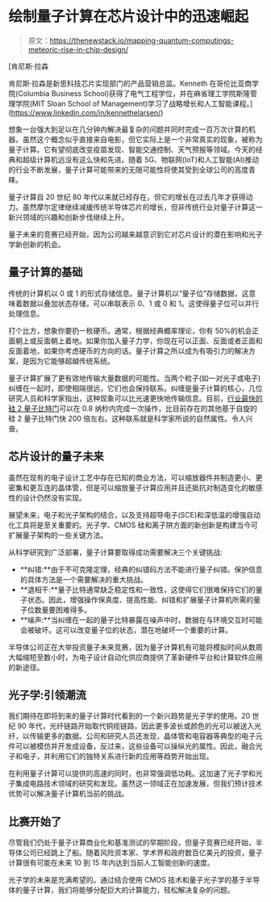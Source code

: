 # 绘制量子计算在芯片设计中的迅速崛起

> 原文：<https://thenewstack.io/mapping-quantum-computings-meteoric-rise-in-chip-design/>

[](https://www.linkedin.com/in/kennethelarsen/)

 [肯尼斯·拉森

肯尼斯·拉森是新思科技芯片实现部门的产品营销总监。Kenneth 在哥伦比亚商学院(Columbia Business School)获得了电气工程学位，并在麻省理工学院斯隆管理学院(MIT Sloan School of Management)学习了战略增长和人工智能课程。](https://www.linkedin.com/in/kennethelarsen/) [](https://www.linkedin.com/in/kennethelarsen/)

想象一台强大到足以在几分钟内解决最复杂的问题并同时完成一百万次计算的机器。虽然这个概念似乎直接来自电影，但它实际上是一个非常真实的现象，被称为量子计算。它有望彻底改变疫苗发现、智能交通控制、天气预报等领域。今天的经典和超级计算机远没有这么快和先进。随着 5G、物联网(IoT)和人工智能(AI)推动的行业不断发展，量子计算可能带来的无限可能性将使其受到全球公司的高度青睐。

量子计算自 20 世纪 80 年代以来就已经存在，但它的增长在过去几年才获得动力。虽然摩尔定律继续减缓传统半导体芯片的增长，但非传统行业对量子计算这一新兴领域的兴趣和创新步伐继续上升。

量子未来的竞赛已经开始，因为公司越来越意识到它对芯片设计的潜在影响和光子学新创新的机会。

## 量子计算的基础

传统的计算机以 0 或 1 的形式存储信息。量子计算机以“量子位”存储数据，这意味着数据以叠加状态存储，可以串联表示 0、1 或 0 和 1。这使得量子位可以并行处理信息。

打个比方，想象你要扔一枚硬币。通常，根据经典概率理论，你有 50%的机会正面朝上或反面朝上着地。如果你加入量子力学，你现在可以正面、反面或者正面和反面着地，如果你考虑硬币的方向的话。量子计算之所以成为有吸引力的解决方案，是因为它能够超越传统系统。

量子计算扩展了更有效地传输大量数据的可能性。当两个粒子(如一对光子或电子)纠缠在一起时，即使相隔很远，它们也会保持联系。纠缠是量子计算的核心，几位研究人员和科学家指出，这种现象可以比光速更快地传输信息。目前，[行业最快的硅 2 量子比特门](https://newsroom.unsw.edu.au/news/science-tech/200-times-faster-ever-speediest-quantum-operation-yet)可以在 0.8 纳秒内完成一次操作，比目前存在的其他基于自旋的硅 2 量子比特门快 200 倍左右。这种联系就是科学家所说的自然属性。令人兴奋。

## 芯片设计的量子未来

虽然在现有的电子设计工艺中存在已知的商业方法，可以缩放器件并制造更小、更密集和更互连的晶体管，但是可以缩放量子计算应用并且还抵抗对制造变化的敏感性的设计仍然没有实现。

展望未来，电子和光子架构的结合，以及支持超导电子(SCE)和深低温的增强自动化工具将是至关重要的。光子学、CMOS 硅和离子阱方面的新创新是构建当今可扩展量子架构的一些关键方法。

从科学研究到广泛部署，量子计算要取得成功需要解决三个关键挑战:

*   **纠错:**由于不可克隆定理，经典的纠错码方法不能进行量子纠错。保护信息的具体方法是一个需要解决的重大挑战。
*   **退相干:**量子比特通常缺乏稳定性和一致性，这使得它们很难保持它们的量子状态。因此，增强操作保真度、提高性能、纠错和扩展量子计算机所需的量子位数量要困难得多。
*   **噪声:**当纠缠在一起的量子比特暴露在噪声中时，数据在与环境交互时可能会被破坏。这可以改变量子位的状态，潜在地破坏一个重要的计算。

半导体公司正在大举投资量子未来竞赛，因为量子计算机有可能将模拟时间从数周大幅缩短至数小时，为电子设计自动化供应商提供了革新硬件平台和计算软件应用的新途径。

## 光子学:引领潮流

我们期待在即将到来的量子计算时代看到的一个新兴趋势是光子学的使用。20 世纪 90 年代，光纤链路开始取代铜缆链路，因此更多波长或颜色的光可以被送入光纤，以传输更多的数据。公司和研究人员还发现，晶体管和电容器等典型的电子元件可以被模仿并开发成设备，反过来，这些设备可以操纵光的属性。因此，融合光子和电子，并利用它们的独特关系进行新的应用等趋势开始出现。

在利用量子计算可以提供的高速的同时，也非常强调低功耗。这加速了光子学和光子集成电路技术领域的研究和发现。虽然这一领域正在加速发展，但我们预计技术优势可以解决量子计算机当前的挑战。

## 比赛开始了

尽管我们仍处于量子计算商业化和基准测试的早期阶段，但量子竞赛已经开始，半导体公司已经跳上了船。随着风险资本家、学术界和政府数百亿美元的投资，量子计算很有可能在未来 10 到 15 年内达到当前人工智能创新的速度。

光子学的未来是充满希望的。通过结合使用 CMOS 技术和量子光子学的基于半导体的量子计算，我们将能够分配巨大的计算能力，轻松解决复杂的问题。

<svg xmlns:xlink="http://www.w3.org/1999/xlink" viewBox="0 0 68 31" version="1.1"><title>Group</title> <desc>Created with Sketch.</desc></svg>